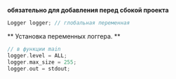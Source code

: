 **обязательно для добавления перед сбокой проекта**

```c
Logger logger; // глобальная переменная
```


** Установка переменных логгера. **
```c
// в функции main
logger.level = ALL;
logger.max_size = 255;
logger.out = stdout;
```

